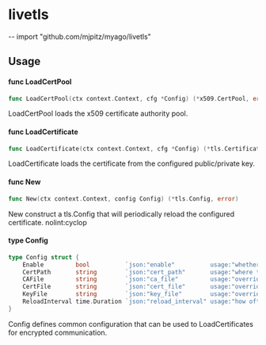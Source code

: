 # livetls
--
    import "github.com/mjpitz/myago/livetls"


## Usage

#### func  LoadCertPool

```go
func LoadCertPool(ctx context.Context, cfg *Config) (*x509.CertPool, error)
```
LoadCertPool loads the x509 certificate authority pool.

#### func  LoadCertificate

```go
func LoadCertificate(ctx context.Context, cfg *Config) (*tls.Certificate, error)
```
LoadCertificate loads the certificate from the configured public/private key.

#### func  New

```go
func New(ctx context.Context, config Config) (*tls.Config, error)
```
New construct a tls.Config that will periodically reload the configured
certificate. nolint:cyclop

#### type Config

```go
type Config struct {
	Enable         bool          `json:"enable"          usage:"whether or not TLS should be enabled"`
	CertPath       string        `json:"cert_path"       usage:"where to locate certificates for communication"`
	CAFile         string        `json:"ca_file"         usage:"override the ca file name"      default:"ca.crt"`
	CertFile       string        `json:"cert_file"       usage:"override the cert file name"    default:"tls.crt"`
	KeyFile        string        `json:"key_file"        usage:"override the key file name"     default:"tls.key"`
	ReloadInterval time.Duration `json:"reload_interval" usage:"how often to reload the config" default:"5m"`
}
```

Config defines common configuration that can be used to LoadCertificates for
encrypted communication.
